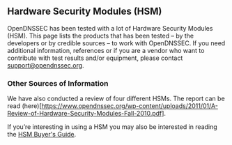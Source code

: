 ## Hardware Security Modules (HSM)

OpenDNSSEC has been tested with a lot of Hardware Security Modules (HSM). This page lists the products that has been tested – by the developers or by credible sources – to work with OpenDNSSEC. If you need additional information, references or if you are a vendor who want to contribute with test results and/or equipment, please contact support@opendnssec.org.

### Other Sources of Information

We have also conducted a review of four different HSMs. The report can be read (here)[https://www.opendnssec.org/wp-content/uploads/2011/01/A-Review-of-Hardware-Security-Modules-Fall-2010.pdf].

If you’re interesting in using a HSM you may also be interested in reading the [HSM Buyer's Guide](hsmbuyers.md).

